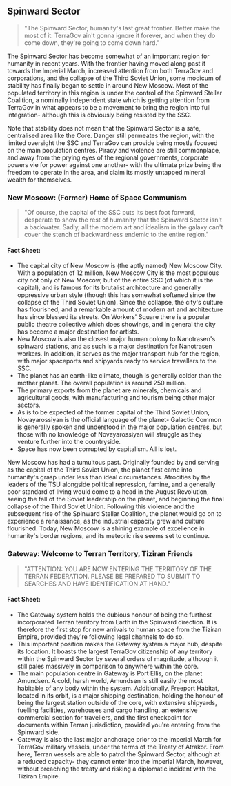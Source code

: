 ## Spinward Sector
> "The Spinward Sector, humanity's last great frontier. Better make the most of it: TerraGov ain't gonna ignore it forever, and when they do come down, they're going to come down hard."

The Spinward Sector has become somewhat of an important region for humanity in recent years. With the frontier having moved along past it towards the Imperial March, increased attention from both TerraGov and corporations, and the collapse of the Third Soviet Union, some modicum of stability has finally began to settle in around New Moscow. Most of the populated territory in this region is under the control of the Spinward Stellar Coalition, a nominally independent state which is getting attention from TerraGov in what appears to be a movement to bring the region into full integration- although this is obviously being resisted by the SSC.

Note that stability does not mean that the Spinward Sector is a safe, centralised area like the Core. Danger still permeates the region, with the limited oversight the SSC and TerraGov can provide being mostly focused on the main population centres. Piracy and violence are still commonplace, and away from the prying eyes of the regional governments, corporate powers vie for power against one another- with the ultimate prize being the freedom to operate in the area, and claim its mostly untapped mineral wealth for themselves.

### New Moscow: (Former) Home of Space Communism
> "Of course, the capital of the SSC puts its best foot forward, desperate to show the rest of humanity that the Spinward Sector isn't a backwater. Sadly, all the modern art and idealism in the galaxy can't cover the stench of backwardness endemic to the entire region."

#### Fact Sheet:
* The capital city of New Moscow is (the aptly named) New Moscow City. With a population of 12 million, New Moscow City is the most populous city not only of New Moscow, but of the entire SSC (of which it is the capital), and is famous for its brutalist architecture and generally oppressive urban style (though this has somewhat softened since the collapse of the Third Soviet Union). Since the collapse, the city's culture has flourished, and a remarkable amount of modern art and architecture has since blessed its streets. On Workers' Square there is a popular public theatre collective which does showings, and in general the city has become a major destination for artists.
* New Moscow is also the closest major human colony to Nanotrasen's spinward stations, and as such is a major destination for Nanotrasen workers. In addition, it serves as the major transport hub for the region, with major spaceports and shipyards ready to service travellers to the SSC.
* The planet has an earth-like climate, though is generally colder than the mother planet. The overall population is around 250 million.
* The primary exports from the planet are minerals, chemicals and agricultural goods, with manufacturing and tourism being other major sectors.
* As is to be expected of the former capital of the Third Soviet Union, Novayarossiyan is the official language of the planet- Galactic Common is generally spoken and understood in the major population centres, but those with no knowledge of Novayarossiyan will struggle as they venture further into the countryside.
* Space has now been corrupted by capitalism. All is lost.

New Moscow has had a tumultous past. Originally founded by and serving as the capital of the Third Soviet Union, the planet first came into humanity's grasp under less than ideal circumstances. Atrocities by the leaders of the TSU alongside political repression, famine, and a generally poor standard of living would come to a head in the August Revolution, seeing the fall of the Soviet leadership on the planet, and beginning the final collapse of the Third Soviet Union. Following this violence and the subsequent rise of the Spinward Stellar Coalition, the planet would go on to experience a renaissance, as the industrial capacity grew and culture flourished. Today, New Moscow is a shining example of excellence in humanity's border regions, and its meteoric rise seems set to continue.

### Gateway: Welcome to Terran Territory, Tiziran Friends
> "ATTENTION: YOU ARE NOW ENTERING THE TERRITORY OF THE TERRAN FEDERATION. PLEASE BE PREPARED TO SUBMIT TO SEARCHES AND HAVE IDENTIFICATION AT HAND."

#### Fact Sheet:
* The Gateway system holds the dubious honour of being the furthest incorporated Terran territory from Earth in the Spinward direction. It is therefore the first stop for new arrivals to human space from the Tiziran Empire, provided they're following legal channels to do so.
* This important position makes the Gateway system a major hub, despite its location. It boasts the largest TerraGov citizenship of any territory within the Spinward Sector by several orders of magnitude, although it still pales massively in comparison to anywhere within the core.
* The main population centre in Gateway is Port Ellis, on the planet Amundsen. A cold, harsh world, Amundsen is still easily the most habitable of any body within the system. Additionally, Freeport Habitat, located in its orbit, is a major shipping destination, holding the honour of being the largest station outside of the core, with extensive shipyards, fuelling facilities, warehouses and cargo handling, an extensive commercial section for travellers, and the first checkpoint for documents within Terran jurisdiction, provided you're entering from the Spinward side.
* Gateway is also the last major anchorage prior to the Imperial March for TerraGov military vessels, under the terms of the Treaty of Atrakor. From here, Terran vessels are able to patrol the Spinward Sector, although at a reduced capacity- they cannot enter into the Imperial March, however, without breaching the treaty and risking a diplomatic incident with the Tiziran Empire.
